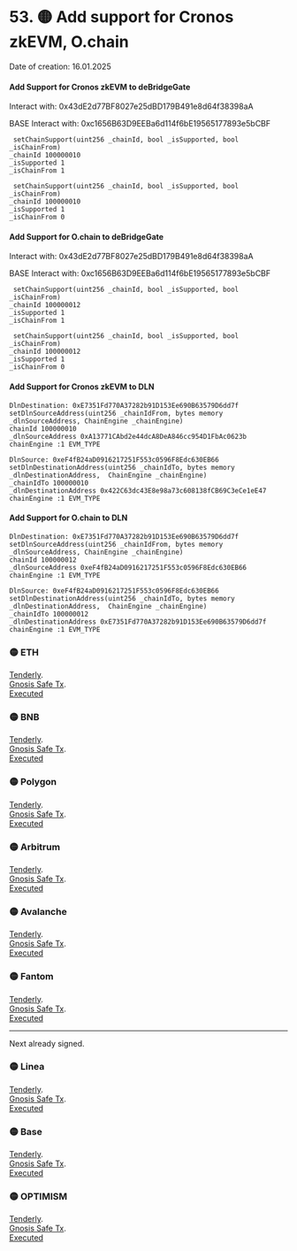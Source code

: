 # 53. 🟡 Add support for Cronos zkEVM, O.chain 
Date of creation: 16.01.2025

#### Add Support for Cronos zkEVM to deBridgeGate
Interact with: 0x43dE2d77BF8027e25dBD179B491e8d64f38398aA

BASE Interact with: 0xc1656B63D9EEBa6d114f6bE19565177893e5bCBF

```
 setChainSupport(uint256 _chainId, bool _isSupported, bool _isChainFrom) 
_chainId 100000010 
_isSupported 1
_isChainFrom 1
```
```
 setChainSupport(uint256 _chainId, bool _isSupported, bool _isChainFrom) 
_chainId 100000010
_isSupported 1
_isChainFrom 0
```


#### Add Support for O.chain to deBridgeGate
Interact with: 0x43dE2d77BF8027e25dBD179B491e8d64f38398aA

BASE Interact with: 0xc1656B63D9EEBa6d114f6bE19565177893e5bCBF

```
 setChainSupport(uint256 _chainId, bool _isSupported, bool _isChainFrom) 
_chainId 100000012 
_isSupported 1
_isChainFrom 1
```
```
 setChainSupport(uint256 _chainId, bool _isSupported, bool _isChainFrom) 
_chainId 100000012
_isSupported 1
_isChainFrom 0
```

####  Add Support for Cronos zkEVM to DLN

```
DlnDestination: 0xE7351Fd770A37282b91D153Ee690B63579D6dd7f
setDlnSourceAddress(uint256 _chainIdFrom, bytes memory _dlnSourceAddress, ChainEngine _chainEngine)
chainId 100000010
_dlnSourceAddress 0xA13771CAbd2e44dcA8DeA846cc954D1FbAc0623b
chainEngine :1 EVM_TYPE
```

```
DlnSource: 0xeF4fB24aD0916217251F553c0596F8Edc630EB66
setDlnDestinationAddress(uint256 _chainIdTo, bytes memory _dlnDestinationAddress,  ChainEngine _chainEngine)
_chainIdTo 100000010
_dlnDestinationAddress 0x422C63dc43E8e98a73c608138fCB69C3eCe1eE47
chainEngine :1 EVM_TYPE
```



####  Add Support for O.chain to DLN

```
DlnDestination: 0xE7351Fd770A37282b91D153Ee690B63579D6dd7f
setDlnSourceAddress(uint256 _chainIdFrom, bytes memory _dlnSourceAddress, ChainEngine _chainEngine)
chainId 100000012
_dlnSourceAddress 0xeF4fB24aD0916217251F553c0596F8Edc630EB66
chainEngine :1 EVM_TYPE
```

```
DlnSource: 0xeF4fB24aD0916217251F553c0596F8Edc630EB66
setDlnDestinationAddress(uint256 _chainIdTo, bytes memory _dlnDestinationAddress,  ChainEngine _chainEngine)
_chainIdTo 100000012
_dlnDestinationAddress 0xE7351Fd770A37282b91D153Ee690B63579D6dd7f
chainEngine :1 EVM_TYPE
```



### 🟡 ETH 
[Tenderly](https://dashboard.tenderly.co/public/safe/safe-apps/simulator/09bdcc1f-c47a-450b-b1be-f9411abd5ad5/logs).   
[Gnosis Safe Tx](https://app.safe.global/transactions/tx?id=multisig_0x6bec1faF33183e1Bc316984202eCc09d46AC92D5_0x9d372070e7c9d5b52ed1a17a3749f8aa17aa1a26e8fb45a6e1eb5f43c654fdc2&safe=eth:0x6bec1faF33183e1Bc316984202eCc09d46AC92D5).   
[Executed]()

### 🟡 BNB
[Tenderly](https://dashboard.tenderly.co/public/safe/safe-apps/simulator/0b4d9cdc-85a6-4417-bc61-98becd87b36d/logs).   
[Gnosis Safe Tx](https://app.safe.global/transactions/tx?id=multisig_0xA52842cD43fA8c4B6660E443194769531d45b265_0x43b5e64572131bc7e40c0a65e92c595d27764b73778da62946994bb0762d2636&safe=bnb:0xA52842cD43fA8c4B6660E443194769531d45b265).   
[Executed]()

### 🟡 Polygon
[Tenderly](https://dashboard.tenderly.co/public/safe/safe-apps/simulator/1bf49179-ebf4-405b-9779-3ed0b1624d53/logs).   
[Gnosis Safe Tx](https://app.safe.global/transactions/tx?id=multisig_0xA52842cD43fA8c4B6660E443194769531d45b265_0x9326e32c73f795da57e544a091872a8a0a83d25cb87fc51c6bee5b9dccf7cb3c&safe=matic:0xA52842cD43fA8c4B6660E443194769531d45b265).   
[Executed]()

### 🟡 Arbitrum
[Tenderly](https://dashboard.tenderly.co/public/safe/safe-apps/simulator/baa199f5-f1a7-4dc2-afc0-f3ae09a51c4b/logs).   
[Gnosis Safe Tx](https://app.safe.global/transactions/tx?id=multisig_0xA52842cD43fA8c4B6660E443194769531d45b265_0x7731d523325488061624142ac67fc56f932dcac62852bedb56963aaeb8a2cecf&safe=arb1:0xA52842cD43fA8c4B6660E443194769531d45b265).   
[Executed]()

### 🟡 Avalanche
[Tenderly](https://dashboard.tenderly.co/public/safe/safe-apps/simulator/b6c4af9f-78c0-4b8e-a41c-ac90aae34679/logs).   
[Gnosis Safe Tx](https://app.safe.global/transactions/tx?id=multisig_0x8AC842e8f3be6BF67ccfdC87CE3F98D635008Ef0_0xe2838d6ee338112735775c08ad2125fcfddce5ae492f4968ec4b3ce2564fffc1&safe=avax:0x8AC842e8f3be6BF67ccfdC87CE3F98D635008Ef0).   
[Executed]()

### 🟡 Fantom
[Tenderly](https://dashboard.tenderly.co/yaro/dln-prod/simulator/b54ac308-7c06-4955-a8df-b9f3fe9a5b2a/logs).   
[Gnosis Safe Tx](https://safe.fantom.network/transactions/tx?id=multisig_0xA52842cD43fA8c4B6660E443194769531d45b265_0xdbfac2bb8066047b6ee98fd8afc3ba7a32d90fbd5f12b161b76c283ea779b46b&safe=ftm:0xA52842cD43fA8c4B6660E443194769531d45b265).   
[Executed]()

------------------------------
Next already signed.   

### 🟡 Linea
[Tenderly](https://dashboard.tenderly.co/public/safe/safe-apps/simulator/c317cac0-393c-4bc1-8e48-a482797bc2b3/logs).   
[Gnosis Safe Tx](https://app.safe.global/transactions/tx?id=multisig_0xA52842cD43fA8c4B6660E443194769531d45b265_0x55ecd4f25af716057a19d686ea95224d96feeb16bd8f25d6c93eca8d85380d52&safe=linea:0xA52842cD43fA8c4B6660E443194769531d45b265).   
[Executed]()

### 🟡 Base
[Tenderly](https://dashboard.tenderly.co/public/safe/safe-apps/simulator/6a0b3da5-4298-4f01-ac84-7e2af9159721/logs).   
[Gnosis Safe Tx](https://app.safe.global/transactions/tx?id=multisig_0xF0A9d50F912D64D1105b276526e21881bF48A29e_0xd5f2169d14ac35170ededc0c9a2a1bdd0b75f90db4a50201cf2464cdd369357d&safe=base:0xF0A9d50F912D64D1105b276526e21881bF48A29e).   
[Executed]()

### 🟡 OPTIMISM
[Tenderly](https://dashboard.tenderly.co/public/safe/safe-apps/simulator/e0312ad3-9132-498e-837c-033d9c8444ac/logs).   
[Gnosis Safe Tx](https://app.safe.global/transactions/tx?id=multisig_0xA52842cD43fA8c4B6660E443194769531d45b265_0x5ffcea157dae43886ad24acfc7b04a5041287ecd4bee2f7797065834e60bbf49&safe=oeth:0xA52842cD43fA8c4B6660E443194769531d45b265).   
[Executed]()
